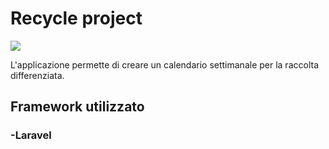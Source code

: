# Recycle project

<img src='https://i.ibb.co/HC1GLgG/Calendar02.jpg'>

L'applicazione permette di creare un calendario settimanale per la raccolta differenziata.
## Framework utilizzato
### -Laravel